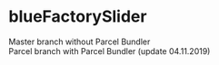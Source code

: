 # blueFactorySlider

Master branch without Parcel Bundler  
Parcel branch with Parcel Bundler (update 04.11.2019)
